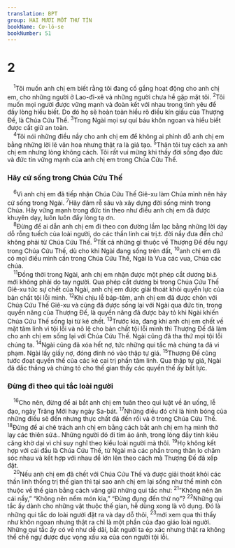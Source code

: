 ```yaml
---
translation: BPT
group: HAI MƯƠI MỐT THƯ TÍN
bookName: Cơ-lô-se 
bookNumber: 51
---
```


<div class="title"><h1>2</h1></div>
<span class="verse co_2_1"> <sup>1</sup>Tôi muốn anh chị em biết rằng tôi đang cố gắng hoạt động cho anh chị em, cho những người ở Lao-đi-xê và những người chưa hề gặp mặt tôi.</span>
<span class="verse co_2_2"><sup>2</sup>Tôi muốn mọi người được vững mạnh và đoàn kết với nhau trong tình yêu để đầy lòng hiểu biết. Do đó họ sẽ hoàn toàn hiểu rõ điều kín giấu của Thượng Đế, là Chúa Cứu Thế.</span>
<span class="verse co_2_3"><sup>3</sup>Trong Ngài mọi sự quí báu khôn ngoan và hiểu biết được cất giữ an toàn.<br/></span>
<span class="verse co_2_4"> <sup>4</sup>Tôi nói những điều nầy cho anh chị em để không ai phỉnh dỗ anh chị em bằng những lời lẽ văn hoa nhưng thật ra là giả tạo.</span>
<span class="verse co_2_5"><sup>5</sup>Thân tôi tuy cách xa anh chị em nhưng lòng không cách. Tôi rất vui mừng khi thấy đời sống đạo đức và đức tin vững mạnh của anh chị em trong Chúa Cứu Thế.<br/></span>
<div class="title"><h3>Hãy cứ sống trong Chúa Cứu Thế</h3></div>
<span class="verse co_2_6"> <sup>6</sup>Vì anh chị em đã tiếp nhận Chúa Cứu Thế Giê-xu làm Chúa mình nên hãy cứ sống trong Ngài.</span>
<span class="verse co_2_7"><sup>7</sup>Hãy đâm rễ sâu và xây dựng đời sống mình trong Chúa. Hãy vững mạnh trong đức tin theo như điều anh chị em đã được khuyên dạy, luôn luôn đầy lòng tạ ơn.<br/></span>
<span class="verse co_2_8"> <sup>8</sup>Đừng để ai dẫn anh chị em đi theo con đường lầm lạc bằng những lời dạy dỗ rỗng tuếch của loài người, do các thần linh cai trị<a data-toggle="tooltip" data-placement="bottom" title="Hay “quyền lực ảnh hưởng” hoặc “các qui tắc sơ đẳng.” Xem thêm câu 20.">⚓</a> đời nầy đưa đến chứ không phải từ Chúa Cứu Thế.</span>
<span class="verse co_2_9"><sup>9</sup>Tất cả những gì thuộc về Thượng Đế đều ngự trong Chúa Cứu Thế, dù cho khi Ngài đang sống trên đất,</span>
<span class="verse co_2_10"><sup>10</sup>anh chị em đã có mọi điều mình cần trong Chúa Cứu Thế, Ngài là Vua các vua, Chúa các chúa.<br/></span>
<span class="verse co_2_11"> <sup>11</sup>Đồng thời trong Ngài, anh chị em nhận được một phép cắt dương bì<a data-toggle="tooltip" data-placement="bottom" title="Xem Bảng Giải Thích Từ Ngữ. Phao-lô dùng chữ “phép cắt dương bì” ở đây theo nghĩa thiêng liêng, nói về những tín hữu cùng tham dự vào giao ước mới mà Thượng Đế đã ban cho dân sự của Ngài qua Chúa Giê-xu.">⚓</a> mới không phải do tay người. Qua phép cắt dương bì trong Chúa Cứu Thế Giê-xu tức sự chết của Ngài, anh chị em được giải thoát khỏi quyền lực của bản chất tội lỗi mình.</span>
<span class="verse co_2_12"><sup>12</sup>Khi chịu lễ báp-têm, anh chị em đã được chôn với Chúa Cứu Thế Giê-xu và cũng đã được sống lại với Ngài qua đức tin, trong quyền năng của Thượng Đế, là quyền năng đã được bày tỏ khi Ngài khiến Chúa Cứu Thế sống lại từ kẻ chết.</span>
<span class="verse co_2_13"><sup>13</sup>Trước kia, đang khi anh chị em chết về mặt tâm linh vì tội lỗi và nô lệ cho bản chất tội lỗi mình thì Thượng Đế đã làm cho anh chị em sống lại với Chúa Cứu Thế. Ngài cũng đã tha thứ mọi tội lỗi chúng ta.</span>
<span class="verse co_2_14"><sup>14</sup>Ngài cũng đã xóa hết nợ, tức những qui tắc mà chúng ta đã vi phạm. Ngài lấy giấy nợ, đóng đinh nó vào thập tự giá.</span>
<span class="verse co_2_15"><sup>15</sup>Thượng Đế cũng tước đoạt quyền thế của các kẻ cai trị phần tâm linh. Qua thập tự giá, Ngài đã đắc thắng và chứng tỏ cho thế gian thấy các quyền thế ấy bất lực.<br/></span>
<div class="title"><h3>Đừng đi theo qui tắc loài người</h3></div>
<span class="verse co_2_16"> <sup>16</sup>Cho nên, đừng để ai bắt anh chị em tuân theo qui luật về ăn uống, lễ đạo, ngày Trăng Mới hay ngày Sa-bát.</span>
<span class="verse co_2_17"><sup>17</sup>Những điều đó chỉ là hình bóng của những điều sẽ đến nhưng thực chất đã đến rồi và ở trong Chúa Cứu Thế.</span>
<span class="verse co_2_18"><sup>18</sup>Đừng để ai chê trách anh chị em bằng cách bắt anh chị em hạ mình thờ lạy các thiên sứ<a data-toggle="tooltip" data-placement="bottom" title="Hay “thờ lạy chung với các thiên sứ” (mà họ thấy trong các dị tượng).">⚓</a>. Những người đó đi tìm ảo ảnh, trong lòng đầy tính kiêu căng khờ dại vì chỉ suy nghĩ theo kiểu loài người mà thôi.</span>
<span class="verse co_2_19"><sup>19</sup>Họ không kết hợp với cái đầu là Chúa Cứu Thế, từ Ngài mà các phần trong thân lo chăm sóc nhau và kết hợp với nhau để lớn lên theo cách mà Thượng Đế đã xếp đặt.<br/></span>
<span class="verse co_2_20"> <sup>20</sup>Nếu anh chị em đã chết với Chúa Cứu Thế và được giải thoát khỏi các thần linh thống trị thế gian thì tại sao anh chị em lại sống như thể mình còn thuộc về thế gian bằng cách vâng giữ những qui tắc như:</span>
<span class="verse co_2_21"><sup>21</sup>“Không nên ăn cái nầy,” “Không nên nếm món kia,” “Đừng đụng đến thứ nọ”?</span>
<span class="verse co_2_22"><sup>22</sup>Những qui tắc ấy dành cho những vật thuộc thế gian, hễ dùng xong là vô dụng. Đó là những qui tắc do loài người đặt ra và dạy dỗ thôi,</span>
<span class="verse co_2_23"><sup>23</sup>mới xem qua thì thấy như khôn ngoan nhưng thật ra chỉ là một phần của đạo giáo loài người. Những qui tắc ấy có vẻ như dễ dãi, bắt người ta ép xác nhưng thật ra không thể chế ngự được dục vọng xấu xa của con người tội lỗi.<br/></span>
